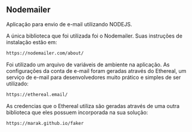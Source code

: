 ## Nodemailer

Aplicação para envio de e-mail utilizando NODEJS.

A única biblioteca que foi utilizada foi o Nodemailer. Suas instruções de instalação estão em:
```sh
https://nodemailer.com/about/
```

Foi utilizado um arquivo de variáveis de ambiente na aplicação. As configurações da conta de e-mail foram geradas através do Ethereal, um serviço de e-mail para desenvolvedores muito prático e simples de ser utilizado:
```sh
https://ethereal.email/
```

As credencias que o Ethereal utiliza são geradas através de uma outra biblioteca que eles possuem incorporada na sua solução:
```sh
https://marak.github.io/faker
```
